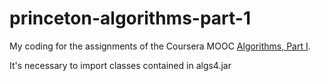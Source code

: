 # princeton-algorithms-part-1
My coding for the assignments of the Coursera MOOC [Algorithms, Part I](https://www.coursera.org/learn/algorithms-part1).

It's necessary to import classes contained in algs4.jar
